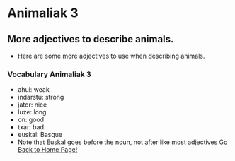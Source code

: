 # ​Animaliak 3

## More adjectives to describe animals.

*   Here are some more adjectives to use when describing animals.

### Vocabulary Animaliak 3

*   ahul: weak
*   indarstu: strong
*   jator: nice
*   luze: long
*   on: good
*   txar: bad
*   euskal: Basque
*   Note that Euskal goes before the noun, not after like most adjectives[ Go Back to Home Page!](..)